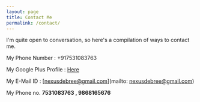 ```yaml
---
layout: page
title: Contact Me
permalink: /contact/
---
```


I'm quite open to conversation, so here's a compilation of ways to contact me.

My Phone Number : +917531083763

My Google Plus Profile : [Here](https://plus.google.com/u/0/108023656759850062032)

My E-Mail ID : [nexusdebree@gmail.com](mailto: nexusdebree@gmail.com)

My Phone no. **7531083763 , 9868165676**
